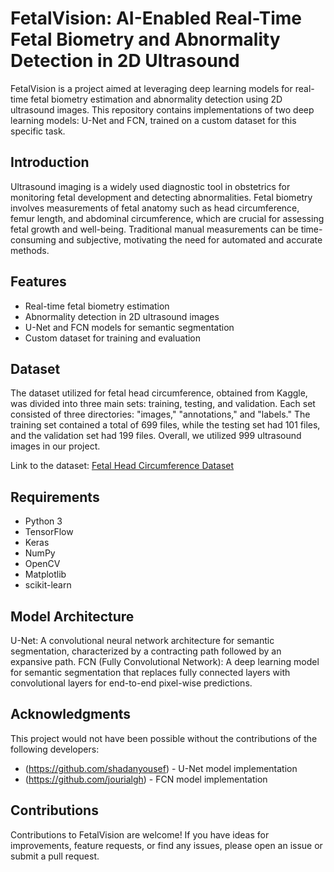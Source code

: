 # FetalVision: AI-Enabled Real-Time Fetal Biometry and Abnormality Detection in 2D Ultrasound

FetalVision is a project aimed at leveraging deep learning models for real-time fetal biometry estimation and abnormality detection using 2D ultrasound images. This repository contains implementations of two deep learning models: U-Net and FCN, trained on a custom dataset for this specific task.

## Introduction

Ultrasound imaging is a widely used diagnostic tool in obstetrics for monitoring fetal development and detecting abnormalities. Fetal biometry involves measurements of fetal anatomy such as head circumference, femur length, and abdominal circumference, which are crucial for assessing fetal growth and well-being. Traditional manual measurements can be time-consuming and subjective, motivating the need for automated and accurate methods.

## Features

- Real-time fetal biometry estimation
- Abnormality detection in 2D ultrasound images
- U-Net and FCN models for semantic segmentation
- Custom dataset for training and evaluation


## Dataset

The dataset utilized for fetal head circumference, obtained from Kaggle, was divided into three main sets: training, testing, and validation. Each set consisted of three directories: "images," "annotations," and "labels." The training set contained a total of 699 files, while the testing set had 101 files, and the validation set had 199 files. Overall, we utilized 999 ultrasound images in our project.

Link to the dataset: [Fetal Head Circumference Dataset](https://www.kaggle.com/datasets/theunkovvn/fetal-head-circumference)

## Requirements

- Python 3
- TensorFlow
- Keras
- NumPy
- OpenCV
- Matplotlib
- scikit-learn

  
## Model Architecture 
U-Net: A convolutional neural network architecture for semantic segmentation, characterized by a contracting path followed by an expansive path.
FCN (Fully Convolutional Network): A deep learning model for semantic segmentation that replaces fully connected layers with convolutional layers for end-to-end pixel-wise predictions.

## Acknowledgments

This project would not have been possible without the contributions of the following developers:

- (https://github.com/shadanyousef) - U-Net model implementation
- (https://github.com/jourialgh) - FCN model implementation


## Contributions 
Contributions to FetalVision are welcome! If you have ideas for improvements, feature requests, or find any issues, please open an issue or submit a pull request.

